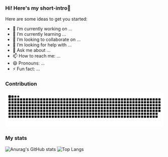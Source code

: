 ### Hi! Here's my short-intro👋
Here are some ideas to get you started:
- 🔭 I’m currently working on ...
- 🌱 I’m currently learning ...
- 👯 I’m looking to collaborate on ...
- 🤔 I’m looking for help with ...
- 💬 Ask me about ...
- 📫 How to reach me: ...
- 😄 Pronouns: ...
- ⚡ Fun fact: ...
### Contribution
![Contribution](https://raw.githubusercontent.com/Davon09/Davon09/main/assets/github-contribution-grid-snake.svg)
### My stats
<!--statistical card-->
<!-- <a href="https://github.com/Davon09">
  <img align="center" src="https://github-readme-stats.vercel.app/api?username=Davon09&show_icons=true&count_private=true&theme=buefy" />
</a> -->
<!--repository card-->
<!-- <a href="https://github.com/Davon09">
  <img align="center" src="https://github-readme-stats.vercel.app/api/top-langs/?username=Davon09&layout=compact" />
</a> -->

![Anurag's GitHub stats](https://github-readme-stats.vercel.app/api?username=Davon09&show_icons=true&count_private=true&theme=buefy)
![Top Langs](https://github-readme-stats.vercel.app/api/top-langs/?username=Davon09&layout=compact)

